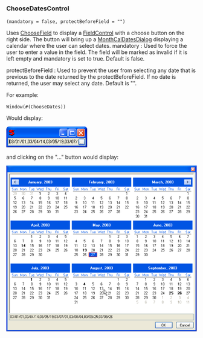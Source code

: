 ### ChooseDatesControl

``` suneido
(mandatory = false, protectBeforeField = "")
```

Uses [ChooseField](<ChooseField.md>) to display a [FieldControl](<FieldControl.md>) with a choose button on the right side. The button will bring up a [MonthCalDatesDialog](<MonthCalDatesDialog.md>)  displaying a calendar where the user can select dates.
mandatory
: Used to force the user to enter a value in the field.  The field will be marked as invalid if it is left empty and mandatory is set to true.  Default is false.

protectBeforeField
: Used to prevent the user from selecting any date that is previous to the date returned by the protectBeforeField.  If no date is returned, the user may select any date.  Default is "".

For example:

``` suneido
Window(#(ChooseDates))
```

Would display:

![](<../../res/ChooseDatesControl.png>)

and clicking on the "..." button would display:

![](<../../res/MonthCalDates.png>)